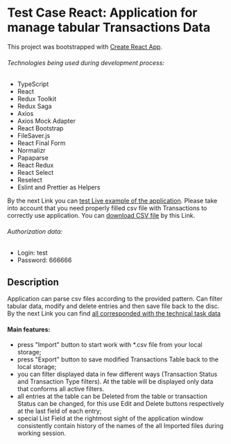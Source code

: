 # Test Case React: Application for manage tabular Transactions Data

This project was bootstrapped with [Create React App](https://github.com/facebook/create-react-app).

###### Technologies being used during development process:

- TypeScript
- React
- Redux Toolkit
- Redux Saga
- Axios
- Axios Mock Adapter
- React Bootstrap
- FileSaver.js
- React Final Form
- Normalizr
- Papaparse
- React Redux
- React Select
- Reselect
- Eslint and Prettier as Helpers

By the next Link you can [test Live example of the application](https://inikolas.github.io/test-case-react/). Please take into account that you need properly filled csv file with Transactions to correctly use application. You can [download CSV file](https://drive.google.com/file/d/1_lndTZvhEtHZfbbEzgJDWdsJjqBX7fWR/view?usp=sharing) by this Link.

###### Authorization data:

- Login: test
- Password: 666666

## Description

Application can parse csv files according to the provided pattern. Can filter tabular data, modify and delete entries and then save file back to the disc. By the next Link you can find [all corresponded with the technical task data](https://drive.google.com/drive/folders/1nc5kzYOpRK1Qg647t7rZ0sZ6WGdbzeDs?usp=sharing)

#### Main features:

- press "Import" button to start work with \*.csv file from your local storage;
- press "Export" button to save modified Transactions Table back to the local storage;
- you can filter displayed data in few different ways (Transaction Status and Transaction Type filters). At the table will be displayed only data that conforms all active filters.
- all entries at the table can be Deleted from the table or transaction Status can be changed, for this use Edit and Delete buttons respectively at the last field of each entry;
- special List Field at the rightmost sight of the application window consistently contain history of the names of the all Imported files during working session.
